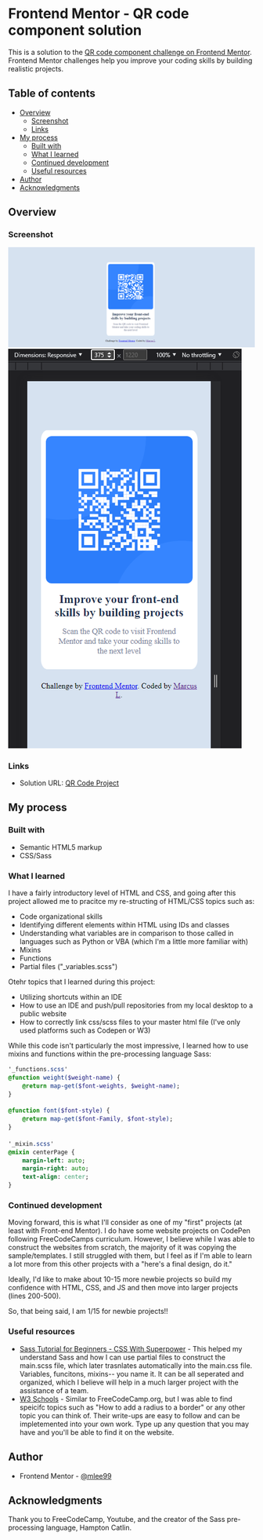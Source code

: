 # Frontend Mentor - QR code component solution

This is a solution to the [QR code component challenge on Frontend Mentor](https://www.frontendmentor.io/challenges/qr-code-component-iux_sIO_H). Frontend Mentor challenges help you improve your coding skills by building realistic projects. 

## Table of contents

- [Overview](#overview)
  - [Screenshot](#screenshot)
  - [Links](#links)
- [My process](#my-process)
  - [Built with](#built-with)
  - [What I learned](#what-i-learned)
  - [Continued development](#continued-development)
  - [Useful resources](#useful-resources)
- [Author](#author)
- [Acknowledgments](#acknowledgments)

## Overview

### Screenshot

![Desktop Image](https://github.com/mlee99/qrCodeProject/blob/main/images/screenshot-desktop.png)
![Mobile Image](https://github.com/mlee99/qrCodeProject/blob/main/images/screenshot-mobile.png)

### Links

- Solution URL: [QR Code Project](https://github.com/mlee99/qrCodeProject)

## My process

### Built with

- Semantic HTML5 markup
- CSS/Sass

### What I learned

I have a fairly introductory level of HTML and CSS, and going after this project allowed me to pracitce my re-structing of HTML/CSS topics such as:
  - Code organizational skills
  - Identifying different elements within HTML using IDs and classes
  - Understanding what variables are in comparison to those called in languages such as Python or VBA (which I'm a little more familiar with)
  - Mixins
  - Functions
  - Partial files ("_variables.scss")

Otehr topics that I learned during this project:
  - Utilizing shortcuts within an IDE
  - How to use an IDE and push/pull repositories from my local desktop to a public website
  - How to correctly link css/scss files to your master html file (I've only used platforms such as Codepen or W3)

While this code isn't particularly the most impressive, I learned how to use mixins and functions within the pre-processing language Sass:

```sass
'_functions.scss'
@function weight($weight-name) {
    @return map-get($font-weights, $weight-name);
}

@function font($font-style) {
    @return map-get($font-Family, $font-style);
}

'_mixin.scss'
@mixin centerPage {
    margin-left: auto;
    margin-right: auto;
    text-align: center;
}
```

### Continued development

Moving forward, this is what I'll consider as one of my "first" projects (at least with Front-end Mentor). I do have some website projects on CodePen following FreeCodeCamps curriculum. However, I believe while I was able to construct the websites from scratch, the majority of it was copying the sample/templates. I still struggled with them, but I feel as if I'm able to learn a lot more from this other projects with a "here's a final design, do it."

Ideally, I'd like to make about 10-15 more newbie projects so build my confidence with HTML, CSS, and JS and then move into larger projects (lines 200-500).

So, that being said, I am 1/15 for newbie projects!!

### Useful resources

- [Sass Tutorial for Beginners - CSS With Superpower](https://www.youtube.com/watch?v=_a5j7KoflTs&ab_channel=freeCodeCamp.org) - This helped my understand Sass and how I can use partial files to construct the main.scss file, which later trasnlates automatically into the main.css file. Variables, funcitons, mixins-- you name it. It can be all seperated and organized, which I believe will help in a much larger project with the assistance of a team.
- [W3 Schools](https://www.w3schools.com/) - Similar to FreeCodeCamp.org, but I was able to find speicifc topics such as "How to add a radius to a border" or any other topic you can think of. Their write-ups are easy to follow and can be impletemented into your own work. Type up any question that you may have and you'll be able to find it on the website.


## Author

- Frontend Mentor - [@mlee99](https://www.frontendmentor.io/profile/mlee99)

## Acknowledgments

Thank you to FreeCodeCamp, Youtube, and the creator of the Sass pre-processing language, Hampton Catlin.
